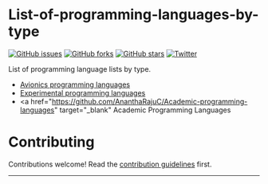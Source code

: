 # List-of-programming-languages-by-type
[![GitHub issues](https://img.shields.io/github/issues/AnanthaRajuC/List-of-programming-languages-by-type.svg)](https://github.com/AnanthaRajuC/List-of-programming-languages-by-type/issues)
[![GitHub forks](https://img.shields.io/github/forks/AnanthaRajuC/List-of-programming-languages-by-type.svg)](https://github.com/AnanthaRajuC/List-of-programming-languages-by-type/network)
[![GitHub stars](https://img.shields.io/github/stars/AnanthaRajuC/List-of-programming-languages-by-type.svg)](https://github.com/AnanthaRajuC/List-of-programming-languages-by-type/stargazers)
[![Twitter](https://img.shields.io/twitter/url/https/github.com/AnanthaRajuC/List-of-programming-languages-by-type.svg?style=social)](https://twitter.com/intent/tweet?text=Wow:&url=%5Bobject%20Object%5D)

List of programming language lists by type.

- <a href="https://github.com/AnanthaRajuC/Avionics-programming-languages" target="_blank" >Avionics programming languages</a>
- <a href="https://github.com/AnanthaRajuC/Experimental-programming-languages" target="_blank" >Experimental programming languages</a>
- <a href="https://github.com/AnanthaRajuC/Academic-programming-languages" target="_blank" Academic Programming Languages</a>

# Contributing

Contributions welcome! Read the [contribution guidelines](CONTRIBUTING.md) first.

---
